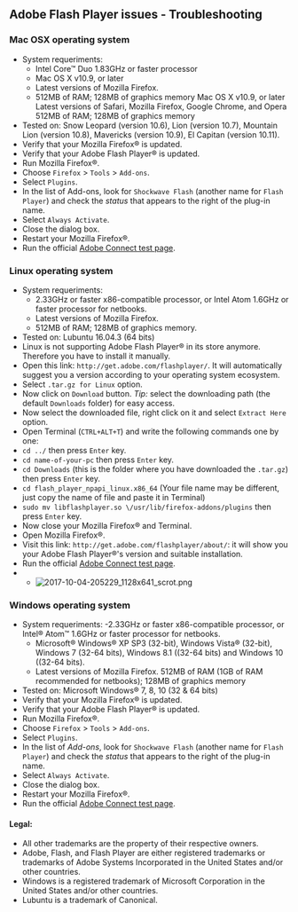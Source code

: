 ## Adobe Flash Player issues - Troubleshooting

### Mac OSX operating system
* System requeriments:
    - Intel Core™ Duo 1.83GHz or faster processor
    - Mac OS X v10.9, or later
    - Latest versions of Mozilla Firefox.
    - 512MB of RAM; 128MB of graphics memory
Mac OS X v10.9, or later
Latest versions of Safari, Mozilla Firefox, Google Chrome, and Opera
512MB of RAM; 128MB of graphics memory
* Tested on: Snow Leopard (version 10.6), Lion (version 10.7), Mountain Lion (version 10.8), Mavericks (version 10.9), El Capitan (version 10.11).
* Verify that your Mozilla Firefox® is updated.
* Verify that your Adobe Flash Player® is updated.
* Run Mozilla Firefox®.
* Choose `Firefox` > `Tools` > `Add-ons`.
* Select `Plugins`.
* In the list of Add-ons, look for `Shockwave Flash` (another name for `Flash Player`) and check the _status_ that appears to the right of the plug-in name.
* Select `Always Activate`.
* Close the dialog box.
* Restart your Mozilla Firefox®.
* Run the official [Adobe Connect test page](http://admin.adobeconnect.com/common/help/en/support/meeting_test.htm).

### Linux operating system
* System requeriments:
    - 2.33GHz or faster x86-compatible processor, or Intel Atom 1.6GHz or faster processor for netbooks.
    - Latest versions of Mozilla Firefox.
    - 512MB of RAM; 128MB of graphics memory.
* Tested on: Lubuntu 16.04.3 (64 bits)
* Linux is not supporting Adobe Flash Player® in its store anymore. Therefore you have to install it manually.
* Open this link: `http://get.adobe.com/flashplayer/`. It will automatically suggest you a version according to your operating system ecosystem.
* Select `.tar.gz for Linux` option.
* Now click on `Download` button. _Tip:_ select the downloading path (the default `Downloads` folder) for easy access.
* Now select the downloaded file, right click on it and select `Extract Here` option.
* Open Terminal (`CTRL+ALT+T`) and write the following commands one by one:
* `cd ../` then press `Enter` key.
* `cd name-of-your-pc` then press `Enter` key.
* `cd Downloads` (this is the folder where you have downloaded the `.tar.gz`) then press `Enter` key.
* `cd flash_player_npapi_linux.x86_64` (Your file name may be different, just copy the name of file and paste it in Terminal)
* `sudo mv libflashplayer.so \/usr/lib/firefox-addons/plugins` then press `Enter` key.
* Now close your Mozilla Firefox® and Terminal.
* Open Mozilla Firefox®. 
* Visit this link: `http://get.adobe.com/flashplayer/about/`: it will show you your Adobe Flash Player®'s version and suitable installation.
* Run the official [Adobe Connect test page](http://admin.adobeconnect.com/common/help/en/support/meeting_test.htm).
* - ![2017-10-04-205229_1128x641_scrot.png](https://bitbucket.org/repo/bBMkd4/images/1580105962-2017-10-04-205229_1128x641_scrot.png)

### Windows operating system
* System requeriments:
     -2.33GHz or faster x86-compatible processor, or Intel® Atom™ 1.6GHz or faster processor for netbooks.
     - Microsoft® Windows® XP SP3 (32-bit), Windows Vista® (32-bit), Windows 7 (32-64 bits), Windows 8.1 ((32-64 bits) and Windows 10 ((32-64 bits).
     - Latest versions of Mozilla Firefox.
512MB of RAM (1GB of RAM recommended for netbooks); 128MB of graphics memory
* Tested on: Microsoft Windows® 7, 8, 10 (32 & 64 bits)
* Verify that your Mozilla Firefox® is updated.
* Verify that your Adobe Flash Player® is updated.
* Run Mozilla Firefox®.
* Choose `Firefox` > `Tools` > `Add-ons`.
* Select `Plugins`.
* In the list of _Add-ons_, look for `Shockwave Flash` (another name for `Flash Player`) and check the _status_ that appears to the right of the plug-in name.
* Select `Always Activate`.
* Close the dialog box.
* Restart your Mozilla Firefox®.
* Run the official [Adobe Connect test page](http://admin.adobeconnect.com/common/help/en/support/meeting_test.htm).
 
#### Legal:
* All other trademarks are the property of their respective owners.
* Adobe, Flash, and Flash Player are either registered trademarks or trademarks of Adobe Systems Incorporated in the United States and/or other countries.
* Windows is a registered trademark of Microsoft Corporation in the United States and/or other countries.
* Lubuntu is a trademark of Canonical.
